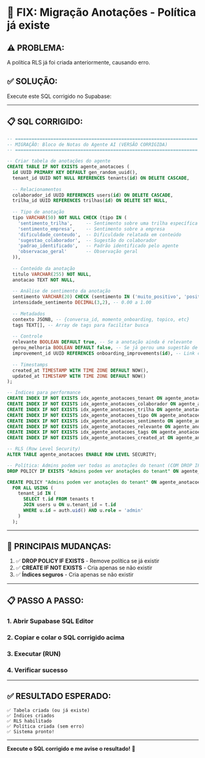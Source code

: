 # 🔧 FIX: Migração Anotações - Política já existe

## ⚠️ PROBLEMA:
A política RLS já foi criada anteriormente, causando erro.

## ✅ SOLUÇÃO:
Execute este SQL corrigido no Supabase:

---

## 📋 SQL CORRIGIDO:

```sql
-- ===================================================================
-- MIGRAÇÃO: Bloco de Notas do Agente AI (VERSÃO CORRIGIDA)
-- ===================================================================

-- Criar tabela de anotações do agente
CREATE TABLE IF NOT EXISTS agente_anotacoes (
  id UUID PRIMARY KEY DEFAULT gen_random_uuid(),
  tenant_id UUID NOT NULL REFERENCES tenants(id) ON DELETE CASCADE,
  
  -- Relacionamentos
  colaborador_id UUID REFERENCES users(id) ON DELETE CASCADE,
  trilha_id UUID REFERENCES trilhas(id) ON DELETE SET NULL,
  
  -- Tipo de anotação
  tipo VARCHAR(50) NOT NULL CHECK (tipo IN (
    'sentimento_trilha',     -- Sentimento sobre uma trilha específica
    'sentimento_empresa',    -- Sentimento sobre a empresa
    'dificuldade_conteudo',  -- Dificuldade relatada em conteúdo
    'sugestao_colaborador',  -- Sugestão do colaborador
    'padrao_identificado',   -- Padrão identificado pelo agente
    'observacao_geral'       -- Observação geral
  )),
  
  -- Conteúdo da anotação
  titulo VARCHAR(255) NOT NULL,
  anotacao TEXT NOT NULL,
  
  -- Análise de sentimento da anotação
  sentimento VARCHAR(20) CHECK (sentimento IN ('muito_positivo', 'positivo', 'neutro', 'negativo', 'muito_negativo')),
  intensidade_sentimento DECIMAL(3,2), -- 0.00 a 1.00
  
  -- Metadados
  contexto JSONB, -- {conversa_id, momento_onboarding, topico, etc}
  tags TEXT[], -- Array de tags para facilitar busca
  
  -- Controle
  relevante BOOLEAN DEFAULT true, -- Se a anotação ainda é relevante
  gerou_melhoria BOOLEAN DEFAULT false, -- Se já gerou uma sugestão de melhoria
  improvement_id UUID REFERENCES onboarding_improvements(id), -- Link com melhoria gerada
  
  -- Timestamps
  created_at TIMESTAMP WITH TIME ZONE DEFAULT NOW(),
  updated_at TIMESTAMP WITH TIME ZONE DEFAULT NOW()
);

-- Índices para performance
CREATE INDEX IF NOT EXISTS idx_agente_anotacoes_tenant ON agente_anotacoes(tenant_id);
CREATE INDEX IF NOT EXISTS idx_agente_anotacoes_colaborador ON agente_anotacoes(colaborador_id);
CREATE INDEX IF NOT EXISTS idx_agente_anotacoes_trilha ON agente_anotacoes(trilha_id);
CREATE INDEX IF NOT EXISTS idx_agente_anotacoes_tipo ON agente_anotacoes(tipo);
CREATE INDEX IF NOT EXISTS idx_agente_anotacoes_sentimento ON agente_anotacoes(sentimento);
CREATE INDEX IF NOT EXISTS idx_agente_anotacoes_relevante ON agente_anotacoes(tenant_id, relevante);
CREATE INDEX IF NOT EXISTS idx_agente_anotacoes_tags ON agente_anotacoes USING GIN(tags);
CREATE INDEX IF NOT EXISTS idx_agente_anotacoes_created_at ON agente_anotacoes(created_at);

-- RLS (Row Level Security)
ALTER TABLE agente_anotacoes ENABLE ROW LEVEL SECURITY;

-- Política: Admins podem ver todas as anotações do tenant (COM DROP IF EXISTS)
DROP POLICY IF EXISTS "Admins podem ver anotações do tenant" ON agente_anotacoes;

CREATE POLICY "Admins podem ver anotações do tenant" ON agente_anotacoes
  FOR ALL USING (
    tenant_id IN (
      SELECT t.id FROM tenants t 
      JOIN users u ON u.tenant_id = t.id 
      WHERE u.id = auth.uid() AND u.role = 'admin'
    )
  );
```

---

## 🎯 **PRINCIPAIS MUDANÇAS:**

1. ✅ **DROP POLICY IF EXISTS** - Remove política se já existir
2. ✅ **CREATE IF NOT EXISTS** - Cria apenas se não existir
3. ✅ **Índices seguros** - Cria apenas se não existir

---

## 📋 **PASSO A PASSO:**

### 1. **Abrir Supabase SQL Editor**
### 2. **Copiar e colar o SQL corrigido acima**
### 3. **Executar (RUN)**
### 4. **Verificar sucesso**

---

## ✅ **RESULTADO ESPERADO:**

```
✅ Tabela criada (ou já existe)
✅ Índices criados
✅ RLS habilitado
✅ Política criada (sem erro)
✅ Sistema pronto!
```

---

**Execute o SQL corrigido e me avise o resultado!** 🚀
